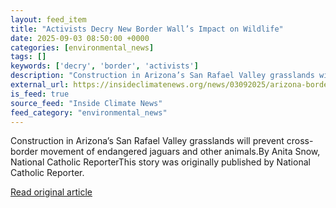 ```yaml
---
layout: feed_item
title: "Activists Decry New Border Wall’s Impact on Wildlife"
date: 2025-09-03 08:50:00 +0000
categories: [environmental_news]
tags: []
keywords: ['decry', 'border', 'activists']
description: "Construction in Arizona’s San Rafael Valley grasslands will prevent cross-border movement of endangered jaguars and other animals"
external_url: https://insideclimatenews.org/news/03092025/arizona-border-wall-expansion-will-impact-wildlife/
is_feed: true
source_feed: "Inside Climate News"
feed_category: "environmental_news"
---
```


Construction in Arizona’s San Rafael Valley grasslands will prevent cross-border movement of endangered jaguars and other animals.By Anita Snow, National Catholic ReporterThis story was originally published by&nbsp;National Catholic Reporter.

[Read original article](https://insideclimatenews.org/news/03092025/arizona-border-wall-expansion-will-impact-wildlife/)

